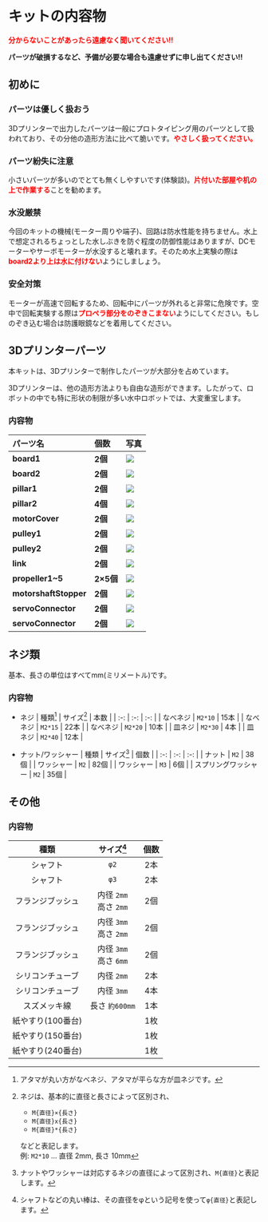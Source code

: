 # キットの内容物
<span style="color: red; ">**分からないことがあったら遠慮なく聞いてください!!**</span>


**パーツが破損するなど、予備が必要な場合も遠慮せずに申し出てください!!**

## 初めに
### パーツは優しく扱おう
3Dプリンターで出力したパーツは一般にプロトタイピング用のパーツとして扱われており、その分他の造形方法に比べて脆いです。<span style="color: red; ">**やさしく扱ってください。**</span>

### パーツ紛失に注意
小さいパーツが多いのでとても無くしやすいです(体験談)。<span style="color: red; ">**片付いた部屋や机の上で作業する**</span>ことを勧めます。

### 水没厳禁
今回のキットの機械(モーター周りや端子)、回路は防水性能を持ちません。水上で想定されるちょっとした水しぶきを防ぐ程度の防御性能はありますが、DCモーターやサーボモーターが水没すると壊れます。そのため水上実験の際は<span style="color: red; ">**board2より上は水に付けない**</span>ようにしましょう。


### 安全対策
モーターが高速で回転するため、回転中にパーツが外れると非常に危険です。空中で回転実験する際は<span style="color: red; ">**プロペラ部分をのぞきこまない**</span>ようにしてください。もしのぞき込む場合は防護眼鏡などを着用してください。

## 3Dプリンターパーツ
本キットは、3Dプリンターで制作したパーツが大部分を占めています。

3Dプリンターは、他の造形方法よりも自由な造形ができます。したがって、ロボットの中でも特に形状の制限が多い水中ロボットでは、大変重宝します。

### 内容物
| パーツ名 | 個数 | 写真 |
| :--| :-- |:-- |
| **board1** | **2個** | <img src="./assets/part_board1.jpeg" style="max-width: 300px;"> |
| **board2** | **2個** | <img src="./assets/part_board2.jpeg" style="max-width: 300px;"> |
| **pillar1** | **2個** | <img src="./assets/part_pillar1.jpeg" style="max-width: 300px;"> |
| **pillar2** | **4個** | <img src="./assets/part_pillar2.jpeg" style="max-width: 300px;"> |
| **motorCover** | **2個** | <img src="./assets/part_motorCover.jpeg" style="max-width: 300px;"> |
| **pulley1** | **2個** | <img src="./assets/part_pulley1.jpeg" style="max-width: 300px;"> |
| **pulley2** | **2個** | <img src="./assets/part_pulley2.jpeg" style="max-width: 300px;"> |
| **link** | **2個** | <img src="./assets/part_link.jpeg" style="max-width: 300px;"> |
| **propeller1~5** | **2×5個** | <img src="./assets/part_propeller1-5.jpeg" style="max-width: 300px;"> |
| **motorshaftStopper** | **2個** | <img src="./assets/part_motorshaftStopper.jpeg" style="max-width: 300px;"> |
| **servoConnector** | **2個** | <img src="./assets/part_servoConnector.jpeg" style="max-width: 300px;"> |
| **servoConnector** | **2個** | <img src="./assets/part_servoConnector.jpeg" style="max-width: 300px;"> |

## ネジ類
基本、長さの単位はすべてmm(ミリメートル)です。

### 内容物
- ネジ
  | 種類[^bolt_type] | サイズ[^bolt_size] | 本数 |
  | :-: | :-: | :-: |
  | なべネジ | `M2*10` | 15本 |
  | なべネジ | `M2*15` | 22本 |
  | なべネジ | `M2*20` | 10本 |
  | 皿ネジ | `M2*30` | 4本 |
  | 皿ネジ | `M2*40` | 12本 |

- ナット/ワッシャー
  | 種類 | サイズ[^nut_washer_size] | 個数 |
  | :-: | :-: | :-: |
  | ナット | `M2` | 38個 |
  | ワッシャー | `M2` | 82個 |
  | ワッシャー | `M3` | 6個 |
  | スプリングワッシャー | `M2` | 35個 |

## その他
### 内容物
| 種類 | サイズ[^shaft_size] | 個数 |
| :-: | :-: | :-: |
| シャフト | `φ2` | 2本 |
| シャフト | `φ3` | 2本 |
| フランジブッシュ | 内径 `2mm` <br> 高さ `2mm` | 2個
| フランジブッシュ | 内径 `3mm` <br> 高さ `2mm` | 2個
| フランジブッシュ | 内径 `3mm` <br> 高さ `6mm` | 2個
| シリコンチューブ | 内径 `2mm` | 2本
| シリコンチューブ | 内径 `3mm` | 4本
| スズメッキ線 | 長さ `約600mm` | 1本
| 紙やすり(100番台) || 1枚
| 紙やすり(150番台) || 1枚
| 紙やすり(240番台) || 1枚

[^bolt_type]: アタマが丸い方がなべネジ、アタマが平らな方が皿ネジです。

[^bolt_size]: ネジは、基本的に直径と長さによって区別され、
    - `M{直径}×{長さ}`
    - `M{直径}x{長さ}`
    - `M{直径}*{長さ}`

    などと表記します。 <br>
    例: `M2*10` ... 直径 2mm, 長さ 10mm

[^nut_washer_size]: ナットやワッシャーは対応するネジの直径によって区別され、`M{直径}`と表記します。

[^shaft_size]: シャフトなどの丸い棒は、その直径をφという記号を使って`φ{直径}`と表記します。
